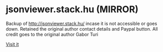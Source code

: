 # jsonviewer.stack.hu (MIRROR) 

Backup of http://jsonviewer.stack.hu/ incase it is not accessible or goes down. Retained the original author contact details and Paypal button. 
All credit goes to the original author Gabor Turi

[Visit it](https://kent-pawar.github.io/jsonviewer.stack.hu-MIRROR/)
